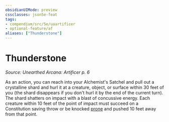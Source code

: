 ```yaml
---
obsidianUIMode: preview
cssclasses: json5e-feat
tags:
- compendium/src/5e/uaartificer
- optional-feature/af
aliases: ["Thunderstone"]
---
```

# Thunderstone
*Source: Unearthed Arcana: Artificer p. 6*  

As an action, you can reach into your Alchemist's Satchel and pull out a crystalline shard and hurl it at a creature, object, or surface within 30 feet of you (the shard disappears if you don't hurl it by the end of the current turn). The shard shatters on impact with a blast of concussive energy. Each creature within 10 feet of the point of impact must succeed on a Constitution saving throw or be knocked [prone](/Systems/5e/rules/conditions.md#prone) and pushed 10 feet away from that point.